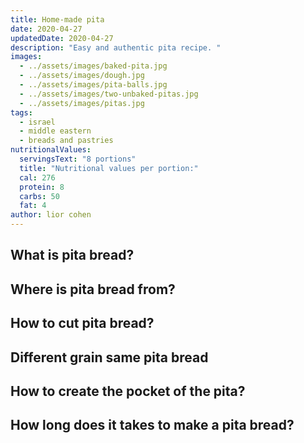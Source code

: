 ```yaml
---
title: Home-made pita
date: 2020-04-27
updatedDate: 2020-04-27
description: "Easy and authentic pita recipe. "
images:
  - ../assets/images/baked-pita.jpg
  - ../assets/images/dough.jpg
  - ../assets/images/pita-balls.jpg
  - ../assets/images/two-unbaked-pitas.jpg
  - ../assets/images/pitas.jpg
tags:
  - israel
  - middle eastern
  - breads and pastries
nutritionalValues:
  servingsText: "8 portions"
  title: "Nutritional values per portion:"
  cal: 276
  protein: 8
  carbs: 50
  fat: 4
author: lior cohen
---
```


## What is pita bread?

## Where is pita bread from?

## How to cut pita bread?

## Different grain same pita bread

## How to create the pocket of the pita?

## How long does it takes to make a pita bread?

<PrintView fileName="home-made-pita"/>
